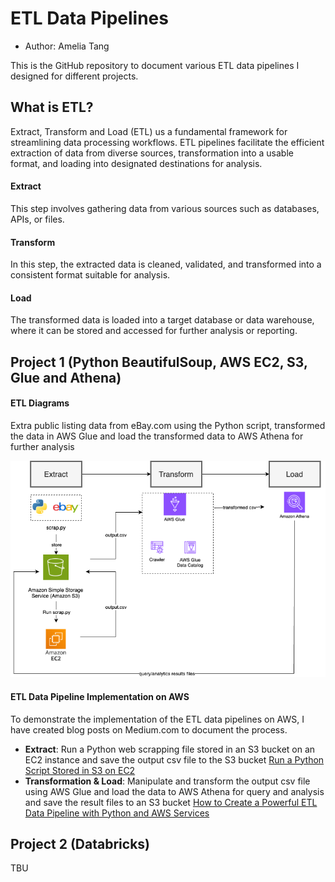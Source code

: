 # ETL Data Pipelines

- Author: Amelia Tang

This is the GitHub repository to document various ETL data pipelines I designed for different projects. 

## What is ETL?
Extract, Transform and Load (ETL) us a fundamental framework for streamlining data processing workflows. ETL pipelines facilitate the efficient extraction of data from diverse sources, transformation into a usable format, and loading into designated destinations for analysis.

#### Extract 
This step involves gathering data from various sources such as databases, APIs, or files.

#### Transform 
In this step, the extracted data is cleaned, validated, and transformed into a consistent format suitable for analysis.

#### Load 
The transformed data is loaded into a target database or data warehouse, where it can be stored and accessed for further analysis or reporting.

## Project 1 (Python BeautifulSoup, AWS EC2, S3, Glue and Athena) 
#### ETL Diagrams
Extra public listing data from eBay.com using the Python script, transformed the data in AWS Glue and load the transformed data to AWS Athena for further analysis  

![](ETL_diagram.png)

#### ETL Data Pipeline Implementation on AWS  
To demonstrate the implementation of the ETL data pipelines on AWS, I have created blog posts on Medium.com to document the process.
- **Extract**: Run a Python web scrapping file stored in an S3 bucket on an EC2 instance and save the output csv file to the S3 bucket
 [Run a Python Script Stored in S3 on EC2](https://medium.com/@aimee.tang0317/beginners-guide-to-aws-how-to-run-a-python-script-stored-in-s3-on-ec2-f05730c500e7)
- **Transformation & Load**:
  Manipulate and transform the output csv file using AWS Glue and load the data to AWS Athena for query and analysis and save the result files to an S3 bucket 
[How to Create a Powerful ETL Data Pipeline with Python and AWS Services](https://medium.com/@aimee.tang0317/how-to-create-a-powerful-etl-data-pipeline-with-python-and-aws-services-6ad8ddd7ca1b)

## Project 2 (Databricks)
TBU
